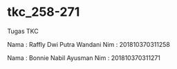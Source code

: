 # tkc_258-271
Tugas TKC

Nama : Raffly Dwi Putra Wandani 
Nim : 201810370311258

Nama : Bonnie Nabil Ayusman
Nim : 201810370311271
